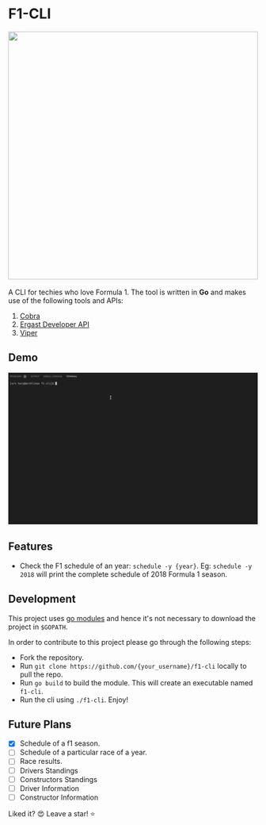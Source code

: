 # F1-CLI

<img src="https://github.com/srv-twry/f1-cli/blob/master/readme-res/title.jpeg" width="100%" height="500px"/>

A CLI for techies who love Formula 1. The tool is written in **Go** and makes use of the following tools and APIs: 
1. [Cobra](https://github.com/spf13/cobra)
2. [Ergast Developer API](http://ergast.com/mrd/)
3. [Viper](https://github.com/spf13/viper)

## Demo
![](readme-res/demo.gif)

## Features
- Check the F1 schedule of an year: `schedule -y {year}`. Eg: `schedule -y 2018` will print the complete schedule of 2018 Formula 1 season.

## Development
This project uses [go modules](https://blog.golang.org/using-go-modules) and hence it's not necessary to download the project in `$GOPATH`.

In order to contribute to this project please go through the following steps:
- Fork the repository.
- Run `git clone https://github.com/{your_username}/f1-cli` locally to pull the repo.
- Run `go build` to build the module. This will create an executable named `f1-cli`.
- Run the cli using `./f1-cli`. Enjoy!

## Future Plans
- [x] Schedule of a f1 season.
- [ ] Schedule of a particular race of a year. 
- [ ] Race results.
- [ ] Drivers Standings
- [ ] Constructors Standings
- [ ] Driver Information
- [ ] Constructor Information

Liked it? :heart_eyes: Leave a star! :star: